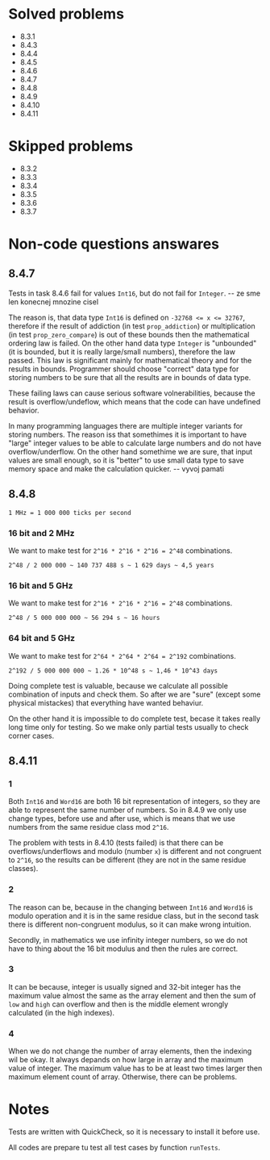 # Solved problems
- 8.3.1
- 8.4.3
- 8.4.4
- 8.4.5
- 8.4.6
- 8.4.7
- 8.4.8
- 8.4.9
- 8.4.10
- 8.4.11

# Skipped problems
- 8.3.2
- 8.3.3
- 8.3.4
- 8.3.5
- 8.3.6
- 8.3.7

# Non-code questions answares

## 8.4.7
Tests in task 8.4.6 fail for values `Int16`, but do not fail for `Integer`.
-- ze sme len konecnej mnozine cisel


The reason is, that data type `Int16` is defined on `-32768 <= x <= 32767`, therefore if the result of addiction (in test `prop_addiction`) or multiplication (in test `prop_zero_compare`) is out of these bounds then the mathematical ordering law is failed. 
On the other hand data type `Integer` is "unbounded" (it is bounded, but it is really large/small numbers), therefore the law passed. 
This law is significant mainly for mathematical theory and for the results in bounds. Programmer should choose "correct" data type for storing numbers to be sure that all the results are in bounds of data type. 

These failing laws can cause serious software volnerabilities, because the result is overflow/undeflow, which means that the code can have undefined behavior. 

In many programming languages there are multiple integer variants for storing numbers. The reason iss that somethimes it is important to have "large" integer values to be able to calculate large numbers and do not have overflow/underflow. On the other hand somethime we are sure, that input values are small enough, so it is "better" to use small data type to save memory space and make the calculation quicker. 
-- vyvoj pamati

## 8.4.8
`1 MHz = 1 000 000 ticks per second`

### 16 bit and 2 MHz
We want to make test for `2^16 * 2^16 * 2^16 = 2^48` combinations. 

`2^48 / 2 000 000 ~ 140 737 488 s ~ 1 629 days ~ 4,5 years`

### 16 bit and 5 GHz
We want to make test for `2^16 * 2^16 * 2^16 = 2^48` combinations. 

`2^48 / 5 000 000 000 ~ 56 294 s ~ 16 hours`

### 64 bit and 5 GHz
We want to make test for `2^64 * 2^64 * 2^64 = 2^192` combinations. 

`2^192 / 5 000 000 000 ~ 1.26 * 10^48 s ~ 1,46 * 10^43 days`

Doing complete test is valuable, because we calculate all possible combination of inputs and check them. So after we are "sure" (except some physical mistackes) that everything have wanted behaviur. 

On the other hand it is impossible to do complete test, becase it takes really long time only for testing. So we make only partial tests usually to check corner cases. 

## 8.4.11
### 1
Both `Int16` and `Word16` are both 16 bit representation of integers, so they are able to represent the same number of numbers. So in 8.4.9 we only use change types, before use and after use, which is means that we use numbers from the same residue class mod `2^16`. 

The problem with tests in 8.4.10 (tests failed) is that there can be overflows/underflows and modulo (number `x`) is different and not congruent to `2^16`, so the results can be different (they are not in the same residue classes). 

### 2
The reason can be, because in the changing between `Int16` and `Word16` is modulo operation and it is in the same residue class, but in the second task there is different non-congruent modulus, so it can make wrong intuition. 

Secondly, in mathematics we use infinity integer numbers, so we do not have to thing about the 16 bit modulus and then the rules are correct. 

### 3
It can be because, integer is usually signed and 32-bit integer has the maximum value almost the same as the array element and then the sum of `low` and `high` can overflow and then is the middle element wrongly calculated (in the high indexes). 

### 4
When we do not change the number of array elements, then the indexing wil be okay. It always depands on how large in array and the maximum value of integer. The maximum value has to be at least two times larger then maximum element count of array. Otherwise, there can be problems. 

# Notes
Tests are written with QuickCheck, so it is necessary to install it before use. 

All codes are prepare tu test all test cases by function `runTests`. 
